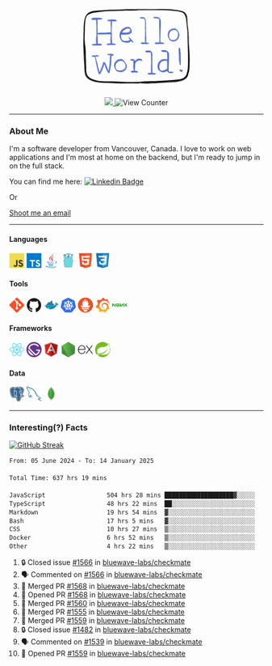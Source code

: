 <div align="center">
    <img src="./img/hello_world.webp" height="200px" width="">
    <div>
        <a href="https://www.linkedin.com/in/ajhollid">
            <img src="https://img.shields.io/badge/LinkedIn-blue"/>
        </a>
        <img src="https://komarev.com/ghpvc/?username=ajhollid&color=yellow" alt="View Counter">
    </div>
</div>

---

### About Me

I'm a software developer from Vancouver, Canada. I love to work on web applications and I'm most at home on the backend, but I'm ready to jump in on the full stack.

You can find me here: [![Linkedin Badge](https://img.shields.io/badge/-ajhollid-blue?style=flat&logo=Linkedin&logoColor=white)](https://www.linkedin.com/in/ajhollid)

Or

[Shoot me an email](mailto:ajhollid@gmail.com)

---

#### Languages

<div>
    <img src="./img/devicons/javascript-original.svg" width=30 height=30 alt="JavaScript">
    <img src="/img/devicons/typescript-original.svg" width=30 height=30 alt="TypeScript">
    <img src="./img/devicons/java-original.svg" width=30 height=30 alt="Java">
    <img src="./img/devicons/go-original.svg" width=30 height=30 alt="Golang">
    <img src="./img/devicons/html5-original.svg" width=30 height=30 alt="HTML 5">
    <img src="./img/devicons/css3-original.svg" width=30 height=30 alt="CSS 3">
</div>

#### Tools

<div>
    <img src="./img/devicons/git-original.svg" width=30 height=30 alt="Git">
    <img src="./img/devicons/github-original.svg" width=30 height=30 alt="Github">
    <img src="./img/devicons/docker-original.svg" width=30 
    height=30 alt="Docker">
    <img src="./img/devicons/kubernetes-original.svg" width=30 height=30 alt="K8">
    <img src="./img/devicons/prometheus-original.svg" width=30 height=30 alt="Prometheus">
    <img src="./img/devicons/grafana-original.svg" width=30 height=30 alt="Grafana">
    <img src="./img/devicons/nginx-original.svg" width=30 height=30 alt="Nginx">
</div>

#### Frameworks

<div>
    <img src="./img/devicons/react-original.svg" width=30 height=30 alt="React">
    <img src="./img/devicons/gatsby-original.svg" width=30 height=30 alt="Gatsby">
    <img src="./img/devicons/angularjs-original.svg" width=30 height=30 alt="AngularJS">
    <img src="./img/devicons/nodejs-original.svg" width=30 height=30 alt="NodeJS">
    <img src="./img/devicons/express-original.svg" width=30 height=30 alt="Express">
    <img src="./img/devicons/spring-original.svg" width=30 height=30 alt="Spring">
</div>

#### Data

<div>
    <img src="./img/devicons/postgresql-original.svg" width=30 height=30 alt="Postgresql">
    <img src="./img/devicons/mysql-original.svg" width=30 height=30 alt="Mysql">
    <img src="./img/devicons/mongodb-original.svg" width=30 height=30 alt="MongoDB">
</div>

---

### Interesting(?) Facts

[![GitHub Streak](http://github-readme-streak-stats.herokuapp.com?user=ajhollid)](https://git.io/streak-stats)

 <!--START_SECTION:waka-->

```txt
From: 05 June 2024 - To: 14 January 2025

Total Time: 637 hrs 19 mins

JavaScript                 504 hrs 28 mins ███████████████████▓░░░░░   78.62 %
TypeScript                 48 hrs 22 mins  ██░░░░░░░░░░░░░░░░░░░░░░░   07.54 %
Markdown                   19 hrs 54 mins  ▓░░░░░░░░░░░░░░░░░░░░░░░░   03.10 %
Bash                       17 hrs 5 mins   ▓░░░░░░░░░░░░░░░░░░░░░░░░   02.66 %
CSS                        10 hrs 27 mins  ▒░░░░░░░░░░░░░░░░░░░░░░░░   01.63 %
Docker                     6 hrs 52 mins   ▒░░░░░░░░░░░░░░░░░░░░░░░░   01.07 %
Other                      4 hrs 22 mins   ▒░░░░░░░░░░░░░░░░░░░░░░░░   00.68 %
```

<!--END_SECTION:waka-->


<!--START_SECTION:activity-->
1. 🔒 Closed issue [#1566](https://github.com/bluewave-labs/checkmate/issues/1566) in [bluewave-labs/checkmate](https://github.com/bluewave-labs/checkmate)
2. 🗣 Commented on [#1566](https://github.com/bluewave-labs/checkmate/issues/1566#issuecomment-2591753212) in [bluewave-labs/checkmate](https://github.com/bluewave-labs/checkmate)
3. 🎉 Merged PR [#1568](https://github.com/bluewave-labs/checkmate/pull/1568) in [bluewave-labs/checkmate](https://github.com/bluewave-labs/checkmate)
4. 💪 Opened PR [#1568](https://github.com/bluewave-labs/checkmate/pull/1568) in [bluewave-labs/checkmate](https://github.com/bluewave-labs/checkmate)
5. 🎉 Merged PR [#1560](https://github.com/bluewave-labs/checkmate/pull/1560) in [bluewave-labs/checkmate](https://github.com/bluewave-labs/checkmate)
6. 🎉 Merged PR [#1555](https://github.com/bluewave-labs/checkmate/pull/1555) in [bluewave-labs/checkmate](https://github.com/bluewave-labs/checkmate)
7. 🎉 Merged PR [#1559](https://github.com/bluewave-labs/checkmate/pull/1559) in [bluewave-labs/checkmate](https://github.com/bluewave-labs/checkmate)
8. 🔒 Closed issue [#1482](https://github.com/bluewave-labs/checkmate/issues/1482) in [bluewave-labs/checkmate](https://github.com/bluewave-labs/checkmate)
9. 🗣 Commented on [#1539](https://github.com/bluewave-labs/checkmate/issues/1539#issuecomment-2586022599) in [bluewave-labs/checkmate](https://github.com/bluewave-labs/checkmate)
10. 💪 Opened PR [#1559](https://github.com/bluewave-labs/checkmate/pull/1559) in [bluewave-labs/checkmate](https://github.com/bluewave-labs/checkmate)
<!--END_SECTION:activity-->
